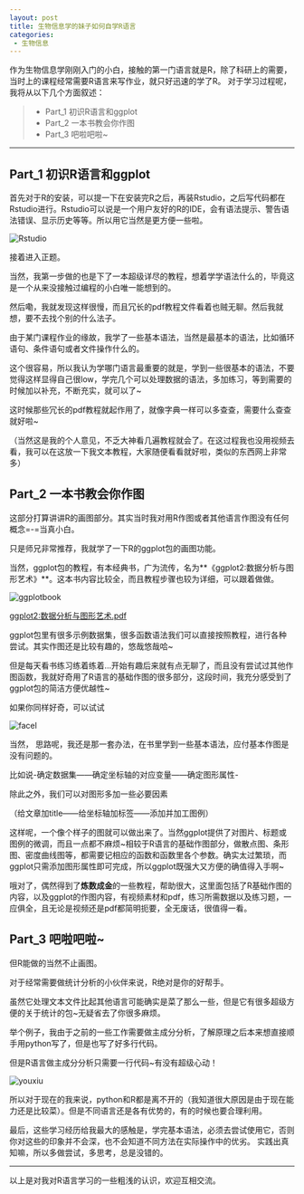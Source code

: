 ```yaml
---
layout: post
title: 生物信息学的妹子如何自学R语言
categories:
 - 生物信息
---
```


作为生物信息学刚刚入门的小白，接触的第一门语言就是R，除了科研上的需要，当时上的课程经常需要R语言来写作业，就只好迅速的学了R。
对于学习过程呢，我将从以下几个方面叙述：
>* Part_1 初识R语言和ggplot
>* Part_2 一本书教会你作图
>* Part_3 吧啦吧啦~

***

## Part_1 初识R语言和ggplot ##

首先对于R的安装，可以提一下在安装完R之后，再装Rstudio，之后写代码都在Rstudio进行。Rstudio可以说是一个用户友好的R的IDE，会有语法提示、警告语法错误、显示历史等等。所以用它当然是更方便一些啦。

![Rstudio](http://ow1kvhtif.bkt.clouddn.com/u=831582842,515857793&fm=27&gp=0.jpg)

接着进入正题。

当然，我第一步做的也是下了一本超级详尽的教程，想着学学语法什么的，毕竟这是一个从来没接触过编程的小白唯一能想到的。

然后嘞，我就发现这样很慢，而且冗长的pdf教程文件看着也贼无聊。然后我就想，要不去找个别的什么法子。

由于某门课程作业的缘故，我学了一些基本语法，当然是最基本的语法，比如循环语句、条件语句或者文件操作什么的。

这个很容易，所以我认为学哪门语言最重要的就是，学到一些很基本的语法，不要觉得这样显得自己很low，学完几个可以处理数据的语法，多加练习，等到需要的时候加以补充，不断充实，就可以了~

这时候那些冗长的pdf教程就起作用了，就像字典一样可以多查查，需要什么查查就好啦~

（当然这是我的个人意见，不乏大神看几遍教程就会了。在这过程我也没用视频去看，我可以在这放一下我文本教程，大家随便看看就好啦，类似的东西网上非常多）

## Part_2 一本书教会你作图 ##

这部分打算讲讲R的画图部分。其实当时我对用R作图或者其他语言作图没有任何概念=-=当真小白。

只是师兄非常推荐，我就学了一下R的ggplot包的画图功能。

当然，ggplot包的教程，有本经典书，广为流传，名为**《ggplot2:数据分析与图形艺术》**。这本书内容比较全，而且教程步骤也较为详细，可以跟着做做。

![ggplotbook](http://ow1kvhtif.bkt.clouddn.com/ggplotbook.jpg)

[ggplot2:数据分析与图形艺术.pdf](http://ow1kvhtif.bkt.clouddn.com/ggplot2%EF%BC%9A%E6%95%B0%E6%8D%AE%E5%88%86%E6%9E%90%E4%B8%8E%E5%9B%BE%E5%BD%A2%E8%89%BA%E6%9C%AF.pdf)

ggplot包里有很多示例数据集，很多函数语法我们可以直接按照教程，进行各种尝试。其实作图还是比较有趣的，悠哉悠哉哈~


但是每天看书练习练着练着…开始有趣后来就有点无聊了，而且没有尝试过其他作图函数，我就好奇用了R语言的基础作图的很多部分，这段时间，我充分感受到了ggplot包的简洁方便优越性~

如果你同样好奇，可以试试

![facel](http://ow1kvhtif.bkt.clouddn.com/ggplotfacel.jpg)

当然， 思路呢，我还是那一套办法，在书里学到一些基本语法，应付基本作图是没有问题的。

比如说-确定数据集——确定坐标轴的对应变量——确定图形属性-

除此之外，我们可以对图形多加一些必要因素

（给文章加title——给坐标轴加标签——添加并加工图例）

这样呢，一个像个样子的图就可以做出来了。当然ggplot提供了对图片、标题或图例的微调，而且一点都不麻烦~相较于R语言的基础作图部分，做散点图、条形图、密度曲线图等，都需要记相应的函数和函数里各个参数。确实太过繁琐，而ggplot只需添加图形属性即可完成，所以ggplot既强大又方便的确值得入手啊~

哦对了，偶然得到了**炼数成金**的一些教程，帮助很大，这里面包括了R基础作图的内容，以及ggplot的作图内容，有视频素材和pdf，练习所需数据以及练习题，一应俱全，且无论是视频还是pdf都简明扼要，全无废话，很值得一看。

## Part_3 吧啦吧啦~ ##

但R能做的当然不止画图。

对于经常需要做统计分析的小伙伴来说，R绝对是你的好帮手。

虽然它处理文本文件比起其他语言可能确实是菜了那么一些，但是它有很多超级方便的关于统计的包~无疑省去了你很多麻烦。

举个例子，我由于之前的一些工作需要做主成分分析，了解原理之后本来想直接顺手用python写了，但是也写了好多行代码。

但是R语言做主成分分析只需要一行代码~有没有超级心动！

![youxiu](http://ow1kvhtif.bkt.clouddn.com/youxiu.png)

所以对于现在的我来说，python和R都是离不开的（我知道很大原因是由于现在能力还是比较菜）。但是不同语言还是各有优势的，有的时候也要合理利用。

最后，这些学习经历给我最大的感触是，学完基本语法，必须去尝试使用它，否则你对这些的印象并不会深，也不会知道不同方法在实际操作中的优劣。
实践出真知嘛，所以多做尝试，多思考，总是没错的。

---
 以上是对我对R语言学习的一些粗浅的认识，欢迎互相交流。


